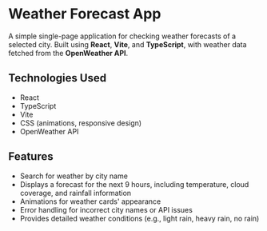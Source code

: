 # Weather Forecast App

A simple single-page application for checking weather forecasts of a selected city. Built using **React**, **Vite**, and **TypeScript**, with weather data fetched from the **OpenWeather API**.

## Technologies Used

- React
- TypeScript
- Vite
- CSS (animations, responsive design)
- OpenWeather API

## Features

- Search for weather by city name
- Displays a forecast for the next 9 hours, including temperature, cloud coverage, and rainfall information
- Animations for weather cards' appearance
- Error handling for incorrect city names or API issues
- Provides detailed weather conditions (e.g., light rain, heavy rain, no rain)

